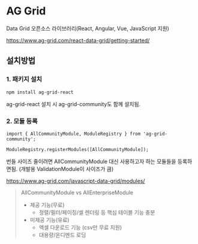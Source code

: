 # AG Grid
Data Grid 오픈소스 라이브러리(React, Angular, Vue, JavaScript 지원)

https://www.ag-grid.com/react-data-grid/getting-started/

## 설치방법
### 1. 패키지 설치
```shell
npm install ag-grid-react
```
ag-grid-react 설치 시 ag-grid-community도 함께 설치됨.

### 2. 모듈 등록
```tsx
import { AllCommunityModule, ModuleRegistry } from 'ag-grid-community';

ModuleRegistry.registerModules([AllCommunityModule]);
```
번들 사이즈 줄이려면 AllCommunityModule 대신 사용하고자 하는 모듈들을 등록하면됨. (개발용 ValidationModule이 사이즈가 큼)

https://www.ag-grid.com/javascript-data-grid/modules/

> AllCommunityModule vs AllEnterpriseModule
> - 제공 기능(무료)
>   - 정렬/필터/페이징/셀 렌더링 등 핵심 테이블 기능 충분
> - 미제공 기능(유료)
>   - 엑셀 다운로드 기능 (csv만 무료 지원)
>   - 대용량/온디멘드 로딩